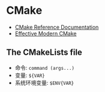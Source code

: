 # CMake

- [CMake Reference Documentation](https://cmake.org/documentation/)
- [Effective Modern CMake](https://gist.github.com/mbinna/c61dbb39bca0e4fb7d1f73b0d66a4fd1)

## The CMakeLists file

- 命令: `command (args...)`
- 变量: `${VAR}`
- 系统环境变量: `$ENV{VAR}`
